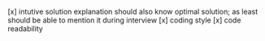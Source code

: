 [x] intutive solution explanation
    should also know optimal solution; as least should be able to mention it during interview
[x] coding style
[x] code readability

